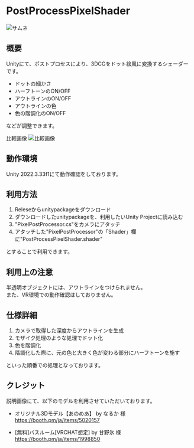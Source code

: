 # PostProcessPixelShader
![サムネ](https://github.com/user-attachments/assets/b98d8a43-b9ec-4148-bbea-e469fb349a0e)

## 概要
Unityにて、ポストプロセスにより、3DCGをドット絵風に変換するシェーダーです。  

- ドットの細かさ
- ハーフトーンのON/OFF
- アウトラインのON/OFF
- アウトラインの色
- 色の階調化のON/OFF

などが調整できます。  

比較画像
![比較画像](https://github.com/user-attachments/assets/e4d1ec68-332c-4727-ab4a-f154bac19ee1)

## 動作環境
Unity 2022.3.33f1にて動作確認をしております。  

## 利用方法
1. Releseからunitypackageをダウンロード
2. ダウンロードしたunitypackageを、利用したいUnity Projectに読み込む
3. "PixelPostProcessor.cs"をカメラにアタッチ
4. アタッチした"PixelPostProcessor"の「Shader」欄に"PostProcessPixelShader.shader"

とすることで利用できます。

## 利用上の注意
半透明オブジェクトには、アウトラインをつけられません。  
また、VR環境での動作確認はしておりません。

## 仕様詳細
1. カメラで取得した深度からアウトラインを生成
2. モザイク処理のような処理でドット化
3. 色を階調化
4. 階調化した際に、元の色と大きく色が変わる部分にハーフトーンを施す

といった順番での処理となっております。

## クレジット
説明画像にて、以下のモデルを利用させていただいております。
- オリジナル3Dモデル【あのめあ】 by なるか 様  
  https://booth.pm/ja/items/5020157
  
- [無料]バスルーム[VRCHAT想定] by 甘野氷 様  
  https://booth.pm/ja/items/1998850
